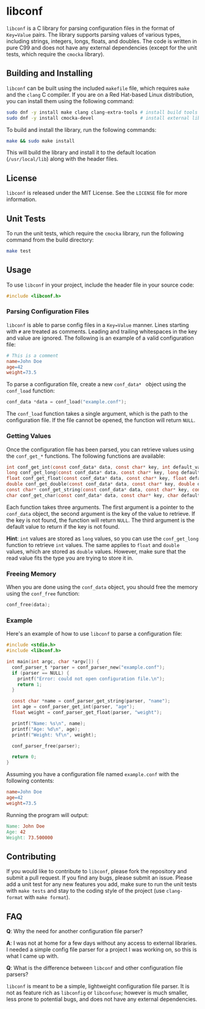 # libconf

`libconf` is a C library for parsing configuration files in the format of `Key=Value` pairs. The library supports parsing values of various types, including strings, integers, longs, floats, and doubles. The code is written in pure C99 and does not have any external dependencies (except for the unit tests, which require the `cmocka` library).

## Building and Installing

`libconf` can be built using the included `makefile` file, which requires `make` and the `clang` C compiler. If you are on a Red Hat-based Linux distribution, you can install them using the following command:

```bash
sudo dnf -y install make clang clang-extra-tools # install build tools
sudo dnf -y install cmocka-devel                 # install external libraries
```

To build and install the library, run the following commands:

```bash
make && sudo make install 
```

This will build the library and install it to the default location (`/usr/local/lib`) along with the header files.

## License

`libconf` is released under the MIT License. See the `LICENSE` file for more information.

## Unit Tests

To run the unit tests, which require the `cmocka` library, run the following command from the build directory:

```bash
make test
```

## Usage

To use `libconf` in your project, include the header file in your source code:

```c
#include <libconf.h>
```

### Parsing Configuration Files

`libconf` is able to parse config files in a `Key=Value` manner. Lines starting with `#` are treated as comments. Leading and trailing 
whitespaces in the key and value are ignored. The following is an example of a valid configuration file:

```makefile
# This is a comment
name=John Doe
age=42
weight=73.5
```

To parse a configuration file, create a new `conf_data* ` object using the `conf_load` function:

```c
conf_data *data = conf_load("example.conf");
```

The `conf_load` function takes a single argument, which is the path to the configuration file. If the file cannot be opened, the function will return `NULL`.

### Getting Values

Once the configuration file has been parsed, you can retrieve values using the `conf_get_*` functions. The following functions are available:

```c
int conf_get_int(const conf_data* data, const char* key, int default_value);
long conf_get_long(const conf_data* data, const char* key, long default_value);
float conf_get_float(const conf_data* data, const char* key, float default_value);
double conf_get_double(const conf_data* data, const char* key, double default_value);
const char* conf_get_string(const conf_data* data, const char* key, const char* default_value);
char conf_get_char(const conf_data* data, const char* key, char default_value);
```

Each function takes three arguments. The first argument is a pointer to the `conf_data` object, the second argument is the key of the value to retrieve. If the key is not found, the function will return `NULL`. The third argument is the default value to return if the key is not found.

**Hint**: `int` values are stored as `long` values, so you can use the `conf_get_long` function to retrieve `int` values. The same applies to `float` and `double` values, which are stored as `double` values. However, make sure that the read value fits the type you are trying to store it in.

### Freeing Memory

When you are done using the `conf_data` object, you should free the memory using the `conf_free` function:

```c
conf_free(data);
```

### Example 

Here's an example of how to use `libconf` to parse a configuration file:

```c
#include <stdio.h>
#include <libconf.h>

int main(int argc, char *argv[]) {
  conf_parser_t *parser = conf_parser_new("example.conf");
  if (parser == NULL) {
    printf("Error: could not open configuration file.\n");
    return 1;
  }

  const char *name = conf_parser_get_string(parser, "name");
  int age = conf_parser_get_int(parser, "age");
  float weight = conf_parser_get_float(parser, "weight");

  printf("Name: %s\n", name);
  printf("Age: %d\n", age);
  printf("Weight: %f\n", weight);

  conf_parser_free(parser);

  return 0;
}
```

Assuming you have a configuration file named `example.conf` with the following contents:

```makefile
name=John Doe
age=42
weight=73.5
```

Running the program will output:

```makefile
Name: John Doe
Age: 42
Weight: 73.500000
```

## Contributing

If you would like to contribute to `libconf`, please fork the repository and submit a pull request. If you find any bugs, please submit an issue.
Please add a unit test for any new features you add, make sure to run the unit tests with `make tests` and stay to the coding style of the project (use `clang-format` with `make format`).

## FAQ

**Q**: Why the need for another configuration file parser?

**A**: I was not at home for a few days without any access to external libraries. I needed a simple config file parser for a project I was working on, so this is what I came up with.

**Q**: What is the difference between `libconf` and other configuration file parsers?

`libconf` is meant to be a simple, lightweight configuration file parser. It is not as feature rich as `libconfig` or `libconfuse`; however is much smaller, less prone to potential bugs, and does not have any external dependencies.
